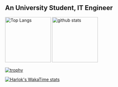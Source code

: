 ## An University Student, IT Engineer

<p align="left"> 
  <img alt="Top Langs" height="150px" src="https://github-readme-stats.vercel.app/api/top-langs/?username=student-ops&layout=compact&count_private=true&show_icons=true&theme=onedark" />
  <img alt="github stats" height="150px" src="https://github-readme-stats.vercel.app/api?username=student-ops&count_private=true&show_icons=true&show_icons=true&theme=onedark" />
</p>

[![trophy](https://github-profile-trophy.vercel.app/?username=student-ops&theme=onedark&column=7)](https://github.com/ryo-ma/github-profile-trophy)

[![Harlok's WakaTime stats](https://github-readme-stats.vercel.app/api/wakatime?username=@student_ops)](https://github.com/anuraghazra/github-readme-stats)

<!-- # Tech Stacks -->


<!-- フロントエンド

<a href="https://nextjs.org/" title="Next.js"><img src="https://github.com/get-icon/geticon/raw/master/icons/nextjs-icon.svg" alt="Next.js" width="38px" height="38px"></a>
<a href="https://reactjs.org/" title="React"><img src="https://github.com/get-icon/geticon/raw/master/icons/react.svg" alt="React" width="38px" height="38px"></a>
<a href="https://www.typescriptlang.org/" title="Typescript"><img src="https://github.com/get-icon/geticon/raw/master/icons/typescript-icon.svg" alt="Typescript" width="38px" height="38px"></a>
<a href="https://www.w3.org/TR/html5/" title="HTML5"><img src="https://github.com/get-icon/geticon/raw/master/icons/html-5.svg" alt="HTML5" width="38px" height="38px"></a>
<a href="https://www.w3.org/TR/CSS/" title="CSS3"><img src="https://github.com/get-icon/geticon/raw/master/icons/css-3.svg" alt="CSS3" width="38px" height="38px"></a>
<a href="https://tailwindcss.com/" title="Tailwind CSS"><img src="https://github.com/get-icon/geticon/raw/master/icons/tailwindcss-icon.svg" alt="Tailwind CSS" width="38px" height="38px"></a>

-   Next.js
-   Reat.js
-   Typescript
-   TailWindCss ...

バックエンド

<a href="https://nodejs.org/" title="Node.js"><img src="https://github.com/get-icon/geticon/raw/master/icons/nodejs-icon.svg" alt="Node.js" width="38px" height="38px"></a>
<a href="https://www.typescriptlang.org/" title="Typescript"><img src="https://github.com/get-icon/geticon/raw/master/icons/typescript-icon.svg" alt="Typescript" width="38px" height="38px"></a>

-   Node.js
-   Typescript

インフラ、その他

<a href="https://aws.amazon.com/" title="AWS"><img src="https://github.com/get-icon/geticon/raw/master/icons/aws.svg" alt="AWS" width="38px" height="38px"></a>
<a href="https://www.docker.com/" title="docker"><img src="https://github.com/get-icon/geticon/raw/master/icons/docker-icon.svg" alt="docker" width="38px" height="38px"></a>
<a href="https://www.postgresql.org/" title="PostgreSQL"><img src="https://github.com/get-icon/geticon/raw/master/icons/postgresql.svg" alt="PostgreSQL" width="38px" height="38px"></a>


-   Dcoker
-   AWS
-   postgres -->

